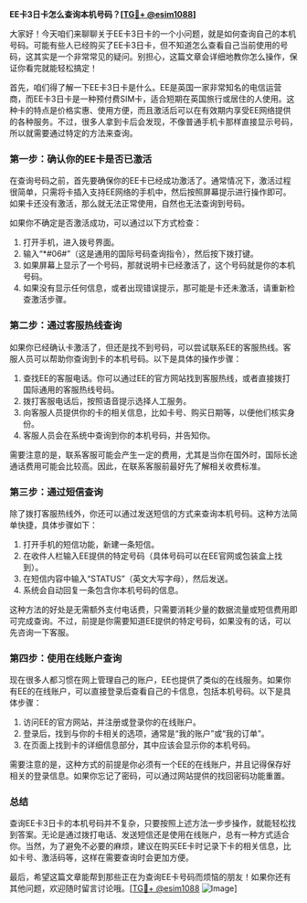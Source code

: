 **EE卡3日卡怎么查询本机号码？[[TG💪+ @esim1088](https://t.me/s/esim1088)]**

大家好！今天咱们来聊聊关于EE卡3日卡的一个小问题，就是如何查询自己的本机号码。可能有些人已经购买了EE卡3日卡，但不知道怎么查看自己当前使用的号码，这其实是一个非常常见的疑问。别担心，这篇文章会详细地教你怎么操作，保证你看完就能轻松搞定！

首先，咱们得了解一下EE卡3日卡是什么。EE是英国一家非常知名的电信运营商，而EE卡3日卡是一种预付费SIM卡，适合短期在英国旅行或居住的人使用。这种卡的特点是价格实惠、使用方便，而且激活后可以在有效期内享受EE网络提供的各种服务。不过，很多人拿到卡后会发现，不像普通手机卡那样直接显示号码，所以就需要通过特定的方法来查询。

### **第一步：确认你的EE卡是否已激活**
在查询号码之前，首先要确保你的EE卡已经成功激活了。通常情况下，激活过程很简单，只需将卡插入支持EE网络的手机中，然后按照屏幕提示进行操作即可。如果卡还没有激活，那么就无法正常使用，自然也无法查询到号码。

如果你不确定是否激活成功，可以通过以下方式检查：
1. 打开手机，进入拨号界面。
2. 输入“*#06#”（这是通用的国际号码查询指令），然后按下拨打键。
3. 如果屏幕上显示了一个号码，那就说明卡已经激活了，这个号码就是你的本机号码。
4. 如果没有显示任何信息，或者出现错误提示，那可能是卡还未激活，请重新检查激活步骤。

### **第二步：通过客服热线查询**
如果你已经确认卡激活了，但还是找不到号码，可以尝试联系EE的客服热线。客服人员可以帮助你查询到卡的本机号码。以下是具体的操作步骤：

1. 查找EE的客服电话。你可以通过EE的官方网站找到客服热线，或者直接拨打国际通用的客服热线号码。
2. 拨打客服电话后，按照语音提示选择人工服务。
3. 向客服人员提供你的卡的相关信息，比如卡号、购买日期等，以便他们核实身份。
4. 客服人员会在系统中查询到你的本机号码，并告知你。

需要注意的是，联系客服可能会产生一定的费用，尤其是当你在国外时，国际长途通话费用可能会比较高。因此，在联系客服前最好先了解相关收费标准。

### **第三步：通过短信查询**
除了拨打客服热线外，你还可以通过发送短信的方式来查询本机号码。这种方法简单快捷，具体步骤如下：

1. 打开手机的短信功能，新建一条短信。
2. 在收件人栏输入EE提供的特定号码（具体号码可以在EE官网或包装盒上找到）。
3. 在短信内容中输入“STATUS”（英文大写字母），然后发送。
4. 系统会自动回复一条包含你本机号码的信息。

这种方法的好处是无需额外支付电话费，只需要消耗少量的数据流量或短信费用即可完成查询。不过，前提是你需要知道EE提供的特定号码，如果没有的话，可以先咨询一下客服。

### **第四步：使用在线账户查询**
现在很多人都习惯在网上管理自己的账户，EE也提供了类似的在线服务。如果你有EE的在线账户，可以直接登录后查看自己的卡信息，包括本机号码。以下是具体步骤：

1. 访问EE的官方网站，并注册或登录你的在线账户。
2. 登录后，找到与你的卡相关的选项，通常是“我的账户”或“我的订单”。
3. 在页面上找到卡的详细信息部分，其中应该会显示你的本机号码。

需要注意的是，这种方式的前提是你必须有一个EE的在线账户，并且记得保存好相关的登录信息。如果你忘记了密码，可以通过网站提供的找回密码功能重置。

### **总结**
查询EE卡3日卡的本机号码并不复杂，只要按照上述方法一步步操作，就能轻松找到答案。无论是通过拨打电话、发送短信还是使用在线账户，总有一种方式适合你。当然，为了避免不必要的麻烦，建议在购买EE卡时记录下卡的相关信息，比如卡号、激活码等，这样在需要查询时会更加方便。

最后，希望这篇文章能帮到那些正在为查询EE卡号码而烦恼的朋友！如果你还有其他问题，欢迎随时留言讨论哦。[[TG💪+ @esim1088](https://t.me/s/esim1088) ![Image](https://i.postimg.cc/4NQfJmqS/Snipaste-2025-05-13-00-14-12.png)]